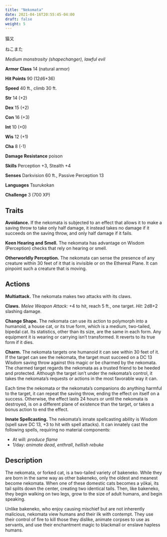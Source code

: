 ```yaml
---
title: "Nekomata"
date: 2021-04-16T20:55:45-04:00
draft: false
weight: 5
---
```


猫又

ねこまた

*Medium monstrosity (shapechanger), lawful evil*

**Armor Class** 14 (natural armor)

**Hit Points** 90 (12d6+36)

**Speed** 40 ft., climb 30 ft.

**Str** 14 (+2)

**Dex** 15 (+2)

**Con** 16 (+3)

**Int** 10 (+0)

**Wis** 12 (+1)

**Cha** 8 (-1)

**Damage Resistance** poison

**Skills** Perception +3, Stealth +4

**Senses** Darkvision 60 ft., Passive Perception 13

**Languages** Tsurukokan

**Challenge** 3 (700 XP)

## Traits

**Avoidance.** If the nekomata is subjected to an effect that allows it to make a saving throw to take only half damage, it instead takes no damage if it succeeds on the saving throw, and only half damage if it fails.

**Keen Hearing and Smell.** The nekomata has advantage on Wisdom (Perception) checks that rely on hearing or smell.

**Otherworldly Perception.** The nekomata can sense the presence of any creature within 30 feet of it that is invisible or on the Ethereal Plane. It can pinpoint such a creature that is moving.

## Actions

**Multiattack.** The nekomata makes two attacks with its claws.

**Claws.** *Melee Weapon Attack:* +4 to hit, reach 5 ft., one target. *Hit:*  2d8+2 slashing damage.

**Change Shape.** The nekomata can use its action to polymorph into a humanoid, a house cat, or its true form, which is a medium, two-tailed, bipedal cat. Its statistics, other than its size, are the same in each form. Any equipment it is wearing or carrying isn’t transformed. It reverts to its true form if it dies.

**Charm.** The nekomata targets one humanoid it can see within 30 feet of it. If the target can see the nekomata, the target must succeed on a DC 13 Wisdom saving throw against this magic or be charmed by the nekomata. The charmed target regards the nekomata as a trusted friend to be heeded and protected. Although the target isn’t under the nekomata’s control, it takes the nekomata’s requests or actions in the most favorable way it can.

Each time the nekomata or the nekomata’s companions do anything harmful to the target, it can repeat the saving throw, ending the effect on itself on a success. Otherwise, the effect lasts 24 hours or until the nekomata is destroyed, is on a different plane of existence than the target, or takes a bonus action to end the effect.

**Innate Spellcasting.** The nekomata’s innate spellcasting ability is Wisdom (spell save DC 13, +3 to hit with spell attacks). It can innately cast the following spells, requiring no material components:

- At will: *produce flame*
- 1/day: *animate dead*, *enthrall*, *hellish rebuke*

## Description

The nekomata, or forked cat, is a two-tailed variety of bakeneko. While they are born in the same way as other bakeneko, only the oldest and meanest become nekomata. When one of these domestic cats becomes a yōkai, its tail splits down the center, creating two identical tails. Then, like bakeneko, they begin walking on two legs, grow to the size of adult humans, and begin speaking.

Unlike bakeneko, who enjoy causing mischief but are not inherently malicious, nekomata view humans and their ilk with contempt. They use their control of fire to kill those they dislike, animate corpses to use as servants, and use their enchantment magic to blackmail or enslave hapless humans.

